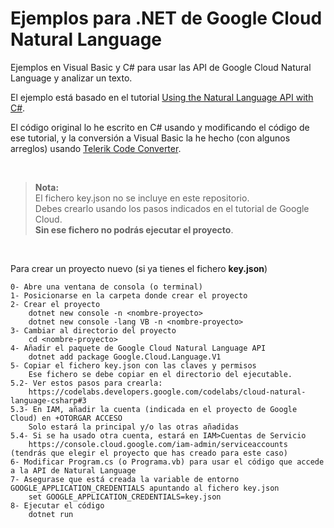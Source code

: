 # Ejemplos para .NET de Google Cloud Natural Language

Ejemplos en Visual Basic y C# para usar las API de Google Cloud Natural Language y analizar un texto.

El ejemplo está basado en el tutorial [Using the Natural Language API with C#](https://codelabs.developers.google.com/codelabs/cloud-natural-language-csharp).

El código original lo he escrito en C# usando y modificando el código de ese tutorial, y la conversión a Visual Basic la he hecho (con algunos arreglos) usando [Telerik Code Converter](https://converter.telerik.com/).

<br>

> **Nota:** <br>
> El fichero key.json no se incluye en este repositorio.<br>
> Debes crearlo usando los pasos indicados en el tutorial de Google Cloud.<br>
> **Sin ese fichero no podrás ejecutar el proyecto**.<br>

<br>

Para crear un proyecto nuevo (si ya tienes el fichero **key.json**)<br>
```
0- Abre una ventana de consola (o terminal)
1- Posicionarse en la carpeta donde crear el proyecto
2- Crear el proyecto
	dotnet new console -n <nombre-proyecto>
	dotnet new console -lang VB -n <nombre-proyecto>
3- Cambiar al directorio del proyecto
	cd <nombre-proyecto>
4- Añadir el paquete de Google Cloud Natural Language API
	dotnet add package Google.Cloud.Language.V1
5- Copiar el fichero key.json con las claves y permisos
	Ese fichero se debe copiar en el directorio del ejecutable.
5.2- Ver estos pasos para crearla:
	https://codelabs.developers.google.com/codelabs/cloud-natural-language-csharp#3
5.3- En IAM, añadir la cuenta (indicada en el proyecto de Google Cloud) en +OTORGAR ACCESO
	Solo estará la principal y/o las otras añadidas
5.4- Si se ha usado otra cuenta, estará en IAM>Cuentas de Servicio
	https://console.cloud.google.com/iam-admin/serviceaccounts (tendrás que elegir el proyecto que has creado para este caso)
6- Modificar Program.cs (o Programa.vb) para usar el código que accede a la API de Natural Language
7- Asegurase que está creada la variable de entorno GOOGLE_APPLICATION_CREDENTIALS apuntando al fichero key.json
	set GOOGLE_APPLICATION_CREDENTIALS=key.json
8- Ejecutar el código
	dotnet run

```
